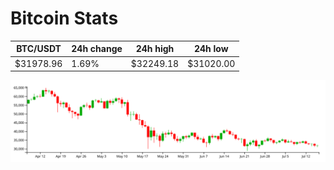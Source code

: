 # Bitcoin Stats

BTC/USDT|24h change|24h high|24h low|
|---|---|---|---|
|$31978.96|1.69%|$32249.18|$31020.00|

<img src="./chart.svg">
